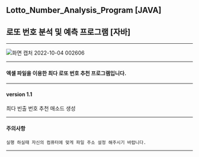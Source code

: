 ## Lotto_Number_Analysis_Program [JAVA]

## 로또 번호 분석 및 예측 프로그램 [자바]

-------------------------------------------------------------------------------------------------------------------------------------

![화면 캡처 2022-10-04 002606](https://user-images.githubusercontent.com/101334646/193617347-5bc636e1-688e-447a-838d-b2648991b0df.jpg)

-------------------------------------------------------------------------------------------------------------------------------------

#### 엑셀 파일을 이용한 최다 로또 번호 추천 프로그램입니다.

-------------------------------------------------------------------------------------------------------------------------------------

#### version 1.1

최다 빈출 번호 추천 매소드 생성

-------------------------------------------------------------------------------------------------------------------------------------

#### 주의사항
```
실행 하실때 자신의 컴퓨터에 맞게 파일 주소 설정 해주시기 바랍니다.
```

-------------------------------------------------------------------------------------------------------------------------------------
